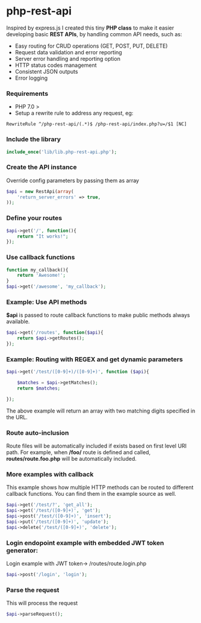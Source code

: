# php-rest-api

Inspired by express.js I created this tiny **PHP class** to make it easier developing basic **REST APIs**, by handling common API needs, such as:

- Easy routing for CRUD operations (GET, POST, PUT, DELETE)
- Request data validation and error reporting
- Server error handling and reporting option
- HTTP status codes management
- Consistent JSON outputs
- Error logging

### Requirements
- PHP 7.0 >
- Setup a rewrite rule to address any request, eg:
```
RewriteRule ^/php-rest-api/(.*)$ /php-rest-api/index.php?u=/$1 [NC]
```

### Include the library
```php
include_once('lib/lib.php-rest-api.php');
```

### Create the API instance
Override config parameters by passing them as array
```php
$api = new RestApi(array(
    'return_server_errors' => true,
));
```

### Define your routes
```php
$api->get('/', function(){
    return "It works!";
});
```

### Use callback functions
```php
function my_callback(){
    return 'Awesome!';
}
$api->get('/awesome', 'my_callback');
```

### Example: Use API methods
**$api** is passed to route callback functions to make public methods always available.
```php
$api->get('/routes', function($api){
    return $api->getRoutes();
});
```

### Example: Routing with REGEX and get dynamic parameters
```php
$api->get('/test/([0-9]+)/([0-9]+)', function ($api){

    $matches = $api->getMatches();
    return $matches;

});
```
The above example will return an array with two matching digits specified in the URL.

### Route auto-inclusion
Route files will be automatically included if exists based on first level URI path. For example, when **/foo/** route is defined and called, **routes/route.foo.php** will be automatically included.

### More examples with callback
This example shows how multiple HTTP methods can be routed to different callback functions. You can find them in the example source as well.
```php
$api->get('/test/?', 'get_all');
$api->get('/test/([0-9]+)', 'get');
$api->post('/test/([0-9]+)', 'insert');
$api->put('/test/([0-9]+)', 'update');
$api->delete('/test/([0-9]+)', 'delete');
```

### Login endopoint example with embedded JWT token generator:
Login example with JWT token-> /routes/route.login.php
```php
$api->post('/login', 'login');
```

### Parse the request
This will process the request
```php
$api->parseRequest();
```
